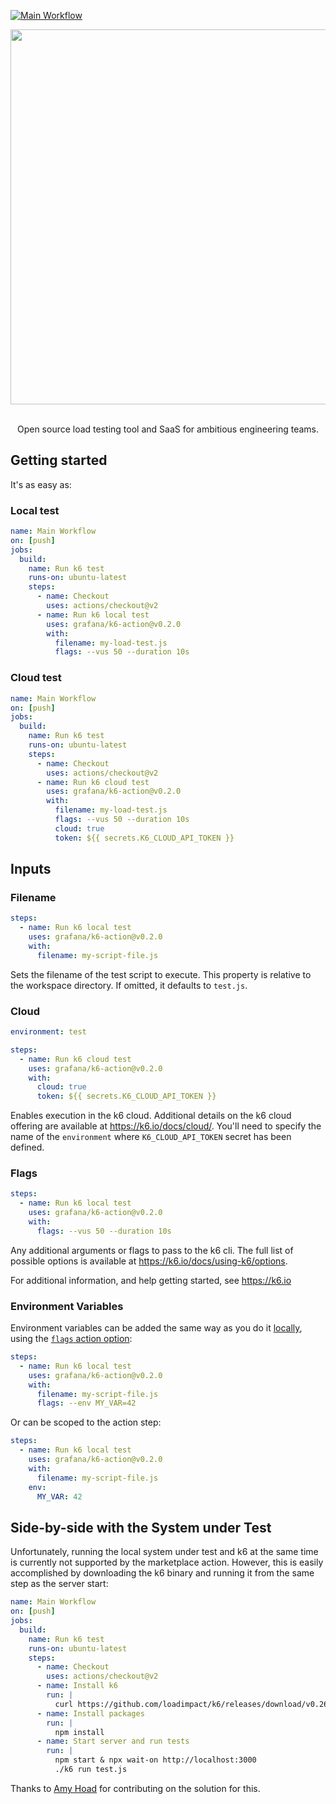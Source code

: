 [![Main Workflow](https://github.com/JulienBouchardIT/k6-action/actions/workflows/main.yml/badge.svg)](https://github.com/JulienBouchardIT/k6-action/actions/workflows/main.yml)

<div align="center">
  
  <img
    src="https://raw.githubusercontent.com/grafana/k6-action/master/k6.gif"
    width="600"
    style="pointer-events: none;" />

  </br>
  Open source load testing tool and SaaS for ambitious engineering teams.

</div>


## Getting started

It's as easy as:

### Local test

```yaml
name: Main Workflow
on: [push]
jobs:
  build:
    name: Run k6 test
    runs-on: ubuntu-latest
    steps:
      - name: Checkout
        uses: actions/checkout@v2
      - name: Run k6 local test
        uses: grafana/k6-action@v0.2.0
        with:
          filename: my-load-test.js
          flags: --vus 50 --duration 10s
```

### Cloud test

```yml
name: Main Workflow
on: [push]
jobs:
  build:
    name: Run k6 test
    runs-on: ubuntu-latest
    steps:
      - name: Checkout
        uses: actions/checkout@v2
      - name: Run k6 cloud test
        uses: grafana/k6-action@v0.2.0
        with:
          filename: my-load-test.js
          flags: --vus 50 --duration 10s
          cloud: true
          token: ${{ secrets.K6_CLOUD_API_TOKEN }}
```

## Inputs

### Filename

```yaml
steps:
  - name: Run k6 local test
    uses: grafana/k6-action@v0.2.0
    with:
      filename: my-script-file.js
```

Sets the filename of the test script to execute. This property is relative to the workspace directory. If omitted, it defaults to `test.js`.

### Cloud

```yaml
environment: test

steps:
  - name: Run k6 cloud test
    uses: grafana/k6-action@v0.2.0
    with:
      cloud: true
      token: ${{ secrets.K6_CLOUD_API_TOKEN }}
```

Enables execution in the k6 cloud. Additional details on the k6 cloud offering are available at https://k6.io/docs/cloud/. You'll need to specify the name of the `environment` where `K6_CLOUD_API_TOKEN` secret has been defined.

### Flags

```yaml
steps:
  - name: Run k6 local test
    uses: grafana/k6-action@v0.2.0
    with:
      flags: --vus 50 --duration 10s
```

Any additional arguments or flags to pass to the k6 cli. The full list of possible options is available at https://k6.io/docs/using-k6/options.

For additional information, and help getting started, see https://k6.io

### Environment Variables

Environment variables can be added the same way as you do it [locally](https://k6.io/docs/using-k6/options#supply-environment-variables), using the [`flags` action option](https://github.com/grafana/k6-action#flags):

```yaml
steps:
  - name: Run k6 local test
    uses: grafana/k6-action@v0.2.0
    with:
      filename: my-script-file.js
      flags: --env MY_VAR=42
```

Or can be scoped to the action step:

```yaml
steps:
  - name: Run k6 local test
    uses: grafana/k6-action@v0.2.0
    with:
      filename: my-script-file.js
    env:
      MY_VAR: 42
```

## Side-by-side with the System under Test

Unfortunately, running the local system under test and k6 at the same time is currently not supported by the marketplace action. However, this is easily accomplished by downloading the k6 binary and running it from the same step as the server start:

```yaml
name: Main Workflow
on: [push]
jobs:
  build:
    name: Run k6 test
    runs-on: ubuntu-latest
    steps:
      - name: Checkout
        uses: actions/checkout@v2
      - name: Install k6
        run: |
          curl https://github.com/loadimpact/k6/releases/download/v0.26.2/k6-v0.26.2-linux64.tar.gz -L | tar xvz --strip-components 1
      - name: Install packages
        run: |
          npm install
      - name: Start server and run tests
        run: |
          npm start & npx wait-on http://localhost:3000
          ./k6 run test.js
```

Thanks to [Amy Hoad](https://www.linkedin.com/in/amy-hoad/) for contributing on the solution for this.
